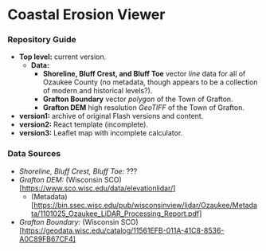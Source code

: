 # Coastal Erosion Viewer

### Repository Guide

* __Top level:__ current version.
    * __Data:__ 
        * __Shoreline, Bluff Crest, and Bluff Toe__ vector _line_ data for all of Ozaukee County (no metadata, though appears to be a collection of modern and historical levels?). 
        * __Grafton Boundary__ vector _polygon_ of the Town of Grafton.
        * __Grafton DEM__ high resolution _GeoTIFF_ of the Town of Grafton.
* __version1:__ archive of original Flash versions and content.
* __version2:__ React template (incomplete).
* __version3:__ Leaflet map with incomplete calculator.

### Data Sources

* _Shoreline, Bluff Crest, Bluff Toe:_ ???
* _Grafton DEM:_ (Wisconsin SCO)[https://www.sco.wisc.edu/data/elevationlidar/]
    * (Metadata)[https://bin.ssec.wisc.edu/pub/wisconsinview/lidar/Ozaukee/Metadata/1101025_Ozaukee_LiDAR_Processing_Report.pdf]
* _Grafton Boundary:_ (Wisconsin SCO)[https://geodata.wisc.edu/catalog/11561EFB-011A-41C8-8536-A0C89FB67CF4]

